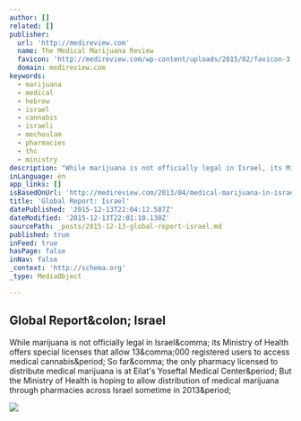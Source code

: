 ```yaml
---
author: []
related: []
publisher:
  url: 'http://medireview.com'
  name: The Medical Marijuana Review
  favicon: 'http://medireview.com/wp-content/uploads/2015/02/favicon-3.ico'
  domain: medireview.com
keywords:
  - marijuana
  - medical
  - hebrew
  - israel
  - cannabis
  - israeli
  - mechoulam
  - pharmacies
  - thc
  - ministry
description: "While marijuana is not officially legal in Israel, its Ministry of Health offers special licenses that allow 13,000 registered users to access medical cannabis. So far, the only pharmacy licensed to distribute medical marijuana is at Eilat's Yoseftal Medical Center. But the Ministry of Health is hoping to allow distribution of medical marijuana through pharmacies across Israel sometime in 2013."
inLanguage: en
app_links: []
isBasedOnUrl: 'http://medireview.com/2013/04/medical-marijuana-in-israel/'
title: 'Global Report: Israel'
datePublished: '2015-12-13T22:04:12.587Z'
dateModified: '2015-12-13T22:01:10.130Z'
sourcePath: _posts/2015-12-13-global-report-israel.md
published: true
inFeed: true
hasPage: false
inNav: false
_context: 'http://schema.org'
_type: MediaObject

---
```

<article style=""><h1>Global Report&amp;colon; Israel</h1><p>While marijuana is not officially legal in Israel&amp;comma; its Ministry of Health offers special licenses that allow 13&amp;comma;000 registered users to access medical cannabis&amp;period; So far&amp;comma; the only pharmacy licensed to distribute medical marijuana is at Eilat's Yoseftal Medical Center&amp;period; But the Ministry of Health is hoping to allow distribution of medical marijuana through pharmacies across Israel sometime in 2013&amp;period;</p><img src="http://medireview.com/wp-content/uploads/2013/04/Flag_of_Israel.png" /></article>